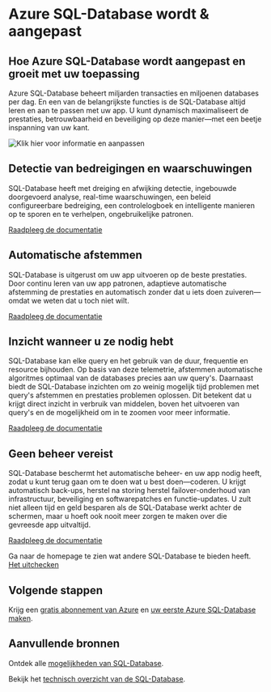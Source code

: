 <properties
   pageTitle="Azure SQL-Database wordt, en past zich"
   description="Meer informatie over hoe SQL-Database wordt, en past zich"
   keywords=""
   services="sql-database"
   documentationCenter=""
   authors="CarlRabeler"
   manager="jhubbard"
   editor=""/>

<tags
   ms.service="sql-database"
   ms.devlang="NA"
   ms.topic="article"
   ms.tgt_pltfrm="NA"
   ms.workload="data-management"
   ms.date="10/13/2016"
   ms.author="carlrab"/>

# <a name="azure-sql-database-learns-amp-adapts"></a>Azure SQL-Database wordt &amp; aangepast


## <a name="how-azure-sql-database-learns-adapts-and-grows-with-your-application"></a>Hoe Azure SQL-Database wordt aangepast en groeit met uw toepassing

Azure SQL-Database beheert miljarden transacties en miljoenen databases per dag. En een van de belangrijkste functies is de SQL-Database altijd leren en aan te passen met uw app. U kunt dynamisch maximaliseert de prestaties, betrouwbaarheid en beveiliging op deze manier&mdash;met een beetje inspanning van uw kant.

![Klik hier voor informatie en aanpassen](./media/sql-database-learn-and-adapt/sql-database-learn-and-adapt.png)

## <a name="threat-detection-and-alerts"></a>Detectie van bedreigingen en waarschuwingen  
SQL-Database heeft met dreiging en afwijking detectie, ingebouwde doorgevoerd analyse, real-time waarschuwingen, een beleid configureerbare bedreiging, een controlelogboek en intelligente manieren op te sporen en te verhelpen, ongebruikelijke patronen.

[Raadpleeg de documentatie](sql-database-threat-detection-get-started.md)

## <a name="automatic-tuning"></a>Automatische afstemmen
SQL-Database is uitgerust om uw app uitvoeren op de beste prestaties. Door continu leren van uw app patronen, adaptieve automatische afstemming de prestaties en automatisch zonder dat u iets doen zuiveren&mdash;omdat we weten dat u toch niet wilt.


[Raadpleeg de documentatie](http://go.microsoft.com/fwlink/?LinkID=787566)

## <a name="insights-when-you-need-them"></a>Inzicht wanneer u ze nodig hebt
SQL-Database kan elke query en het gebruik van de duur, frequentie en resource bijhouden. Op basis van deze telemetrie, afstemmen automatische algoritmes optimaal van de databases precies aan uw query's. Daarnaast biedt de SQL-Database inzichten om zo weinig mogelijk tijd problemen met query's afstemmen en prestaties problemen oplossen. Dit betekent dat u krijgt direct inzicht in verbruik van middelen, boven het uitvoeren van query's en de mogelijkheid om in te zoomen voor meer informatie.

[Raadpleeg de documentatie](http://go.microsoft.com/fwlink/?LinkID=787567)

## <a name="no-administration-required"></a>Geen beheer vereist
SQL-Database beschermt het automatische beheer- en uw app nodig heeft, zodat u kunt terug gaan om te doen wat u best doen&mdash;coderen. U krijgt automatisch back-ups, herstel na storing herstel failover-onderhoud van infrastructuur, beveiliging en softwarepatches en functie-updates. U zult niet alleen tijd en geld besparen als de SQL-Database werkt achter de schermen, maar u hoeft ook nooit meer zorgen te maken over die gevreesde app uitvaltijd.

[Raadpleeg de documentatie](http://go.microsoft.com/fwlink/?LinkID=787568)

Ga naar de homepage te zien wat andere SQL-Database te bieden heeft.
[Het uitchecken](https://azure.microsoft.com/services/sql-database/) 

## <a name="next-steps"></a>Volgende stappen

Krijg een [gratis abonnement van Azure](https://azure.microsoft.com/get-started/) en [uw eerste Azure SQL-Database maken](sql-database-get-started.md).

## <a name="additional-resources"></a>Aanvullende bronnen

Ontdek alle [mogelijkheden van SQL-Database](https://azure.microsoft.com/services/sql-database/).
 
Bekijk het [technisch overzicht van de SQL-Database](sql-database-technical-overview.md).
